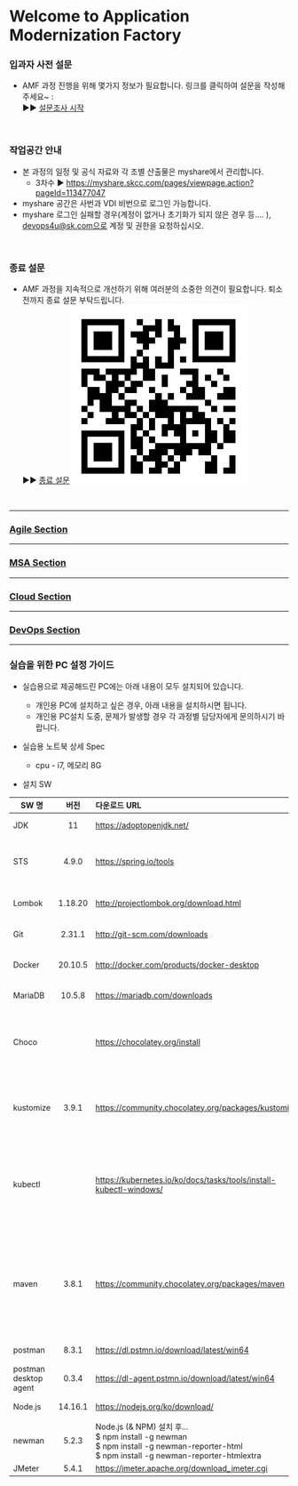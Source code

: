 # Welcome to Application Modernization Factory



### 입과자 사전 설문 
- AMF 과정 진행을 위해 몇가지 정보가 필요합니다. 링크를 클릭하여 설문을 작성해 주세요~ :   
   ▶︎▶︎ [설문조사 시작](https://url.kr/k7vjf2)

<br>

### 작업공간 안내
- 본 과정의 일정 및 공식 자료와 각 조별 산출물은 myshare에서 관리합니다.
  - 3차수 ▶︎ https://myshare.skcc.com/pages/viewpage.action?pageId=113477047
- myshare 공간은 사번과 VDI 비번으로 로그인 가능합니다.
- myshare 로그인 실패할 경우(계정이 없거나 초기화가 되지 않은 경우 등.... ), devops4u@sk.com으로 계정 및 권한을 요청하십시오.

<br>

### 종료 설문 
- AMF 과정을 지속적으로 개선하기 위해 여러분의 소중한 의견이 필요합니다. 퇴소 전까지 종료 설문 부탁드립니다.   
   ▶︎▶︎ [종료 설문](https://url.kr/dvth1j)
  ![](/images/amf-post-questionaire.png)
<br>

***
### [ Agile Section](./Agile.md/) 

***

### [ MSA Section ](./MSA.md/) 

***

### [ Cloud Section ](./cloud.md/) 

***

### [ DevOps Section ](./devops.md/) 

***
### 실습을 위한 PC 설정 가이드 

- 실습용으로 제공해드린 PC에는 아래 내용이 모두 설치되어 있습니다.
  - 개인용 PC에 설치하고 싶은 경우, 아래 내용을 설치하시면 됩니다.
  - 개인용 PC설치 도중, 문제가 발생할 경우 각 과정별 담당자에게 문의하시기 바랍니다.

- 실습용 노트북 상세 Spec
  - cpu - i7, 메모리 8G


- 설치 SW

| SW 명 | 버전 | 다운로드 URL |  비고  |
|---|:---:|:---|:---|
| JDK | 11 | https://adoptopenjdk.net/| 자바 개발 도구 오픈소스|
| STS | 4.9.0 | https://spring.io/tools | 이클립스 기반 스프링 애플리케이션 개발 도구 | 
| Lombok | 1.18.20 |  http://projectlombok.org/download.html | 자바 코드 경량화 라이브러리 |
| Git | 2.31.1 | http://git-scm.com/downloads | 소스 형상 관리 도구 |
| Docker | 20.10.5 | http://docker.com/products/docker-desktop | 애플리케이션 컨테이너 관리 도구 |
| MariaDB | 10.5.8 | https://mariadb.com/downloads | 관계형 데이터 베이스 |
| Choco	| | https://chocolatey.org/install	| kustomize 등을 설치하기 위한 목적으로 윈도우 패키지 관리 매니져를 선행 설치 |
| kustomize	| 3.9.1	 | https://community.chocolatey.org/packages/kustomize | 설치 - choco install kustomize <br> 삭제 - choco uninstall kustomize |
| kubectl	| | https://kubernetes.io/ko/docs/tasks/tools/install-kubectl-windows/ | 설치 - choco install kubernetes-cli	<br>< 삭제 - choco uninstall kubernetes-cli |
| maven	| 3.8.1	| https://community.chocolatey.org/packages/maven | * 로컬 환경에서 애플리케이션 빌드 목적으로 설치<br> 설치 - choco install maven	 <br> 삭제 - choco uninstall maven | 
| postman	| 8.3.1	| https://dl.pstmn.io/download/latest/win64	| 기능(API) 테스트 |
| postman desktop agent	| 0.3.4	| https://dl-agent.pstmn.io/download/latest/win64	| 기능(API) 테스트 |
| Node.js	| 14.16.1	| https://nodejs.org/ko/download/	| 기능(API) 테스트 |
| newman	| 5.2.3 |	Node.js (& NPM) 설치 후... <br>$ npm install -g newman <br>$ npm install -g newman-reporter-html <br>$ npm install -g newman-reporter-htmlextra <br> | 기능(API) 테스트 |
| JMeter | 5.4.1 | https://jmeter.apache.org/download_jmeter.cgi | 성능 테스트 |


<br>

<EOF>